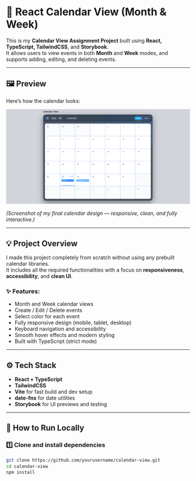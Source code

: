 # 📅 React Calendar View (Month & Week)

This is my **Calendar View Assignment Project** built using **React, TypeScript, TailwindCSS**, and **Storybook**.  
It allows users to view events in both **Month** and **Week** modes, and supports adding, editing, and deleting events.

---

## 🖼️ Preview

Here’s how the calendar looks:

![Calendar View Screenshot](./src/assets/calendar-preview.png)

*(Screenshot of my final calendar design — responsive, clean, and fully interactive.)*

---

## 💡 Project Overview

I made this project completely from scratch without using any prebuilt calendar libraries.  
It includes all the required functionalities with a focus on **responsiveness**, **accessibility**, and **clean UI**.

### ✨ Features:
- Month and Week calendar views  
- Create / Edit / Delete events  
- Select color for each event  
- Fully responsive design (mobile, tablet, desktop)  
- Keyboard navigation and accessibility  
- Smooth hover effects and modern styling  
- Built with TypeScript (strict mode)

---

## ⚙️ Tech Stack

- **React + TypeScript**  
- **TailwindCSS**  
- **Vite** for fast build and dev setup  
- **date-fns** for date utilities  
- **Storybook** for UI previews and testing

---

## 🧭 How to Run Locally

### 1️⃣ Clone and install dependencies
```bash
git clone https://github.com/yourusername/calendar-view.git
cd calendar-view
npm install
